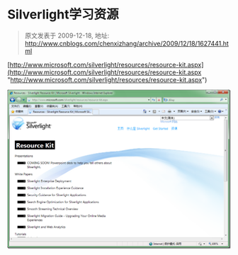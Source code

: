 # Silverlight学习资源 
> 原文发表于 2009-12-18, 地址: http://www.cnblogs.com/chenxizhang/archive/2009/12/18/1627441.html 


[http://www.microsoft.com/silverlight/resources/resource-kit.aspx](http://www.microsoft.com/silverlight/resources/resource-kit.aspx "http://www.microsoft.com/silverlight/resources/resource-kit.aspx")

 [![image](./images/1627441-image_thumb.png "image")](http://images.cnblogs.com/cnblogs_com/chenxizhang/WindowsLiveWriter/Silverlight_13128/image_2.png)

